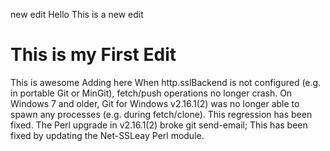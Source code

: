 new edit
Hello This is a new edit
# This is my First Edit
This is awesome
Adding here
When http.sslBackend is not configured (e.g. in portable Git or MinGit), fetch/push operations no longer crash.
On Windows 7 and older, Git for Windows v2.16.1(2) was no longer able to spawn any processes (e.g. during fetch/clone). This regression has been fixed.
The Perl upgrade in v2.16.1(2) broke git send-email; This has been fixed by updating the Net-SSLeay Perl module.
